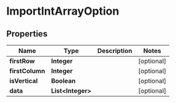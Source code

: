 
# ImportIntArrayOption

## Properties
Name | Type | Description | Notes
------------ | ------------- | ------------- | -------------
**firstRow** | **Integer** |  |  [optional]
**firstColumn** | **Integer** |  |  [optional]
**isVertical** | **Boolean** |  |  [optional]
**data** | **List&lt;Integer&gt;** |  |  [optional]



